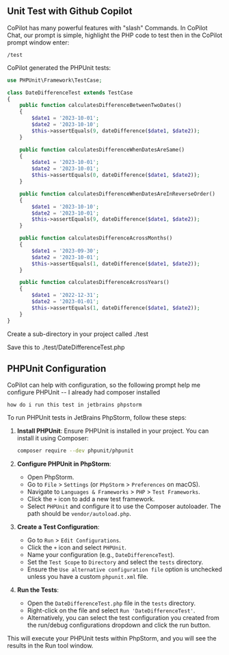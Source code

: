 ## Unit Test with Github Copilot

CoPilot has many powerful  features with "slash" Commands.  In CoPilot Chat, our prompt is simple, highlight the PHP code to test then in the CoPilot prompt window enter:

```
/test
```

CoPilot generated the PHPUnit tests:

```php
use PHPUnit\Framework\TestCase;

class DateDifferenceTest extends TestCase
{
    public function calculatesDifferenceBetweenTwoDates()
    {
        $date1 = '2023-10-01';
        $date2 = '2023-10-10';
        $this->assertEquals(9, dateDifference($date1, $date2));
    }

    public function calculatesDifferenceWhenDatesAreSame()
    {
        $date1 = '2023-10-01';
        $date2 = '2023-10-01';
        $this->assertEquals(0, dateDifference($date1, $date2));
    }

    public function calculatesDifferenceWhenDatesAreInReverseOrder()
    {
        $date1 = '2023-10-10';
        $date2 = '2023-10-01';
        $this->assertEquals(9, dateDifference($date1, $date2));
    }

    public function calculatesDifferenceAcrossMonths()
    {
        $date1 = '2023-09-30';
        $date2 = '2023-10-01';
        $this->assertEquals(1, dateDifference($date1, $date2));
    }

    public function calculatesDifferenceAcrossYears()
    {
        $date1 = '2022-12-31';
        $date2 = '2023-01-01';
        $this->assertEquals(1, dateDifference($date1, $date2));
    }
}
```
Create a sub-directory in your project called ./test

Save this to ./test/DateDifferenceTest.php

## PHPUnit Configuration

CoPilot can help with configuration, so the following prompt help me configure PHPUnit -- I already had composer installed

```
how do i run this test in jetbrains phpstorm
```
To run PHPUnit tests in JetBrains PhpStorm, follow these steps:

1. **Install PHPUnit**: Ensure PHPUnit is installed in your project. You can install it using Composer:
    ```sh
    composer require --dev phpunit/phpunit
    ```

2. **Configure PHPUnit in PhpStorm**:
    - Open PhpStorm.
    - Go to `File` > `Settings` (or `PhpStorm` > `Preferences` on macOS).
    - Navigate to `Languages & Frameworks` > `PHP` > `Test Frameworks`.
    - Click the `+` icon to add a new test framework.
    - Select `PHPUnit` and configure it to use the Composer autoloader. The path should be `vendor/autoload.php`.

3. **Create a Test Configuration**:
    - Go to `Run` > `Edit Configurations`.
    - Click the `+` icon and select `PHPUnit`.
    - Name your configuration (e.g., `DateDifferenceTest`).
    - Set the `Test Scope` to `Directory` and select the `tests` directory.
    - Ensure the `Use alternative configuration file` option is unchecked unless you have a custom `phpunit.xml` file.

4. **Run the Tests**:
    - Open the `DateDifferenceTest.php` file in the `tests` directory.
    - Right-click on the file and select `Run 'DateDifferenceTest'`.
    - Alternatively, you can select the test configuration you created from the run/debug configurations dropdown and click the run button.

This will execute your PHPUnit tests within PhpStorm, and you will see the results in the Run tool window.